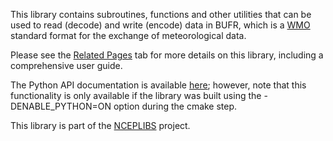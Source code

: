 
This library contains subroutines, functions and other utilities that can be
used to read (decode) and write (encode) data in BUFR, which is a
[WMO](https://public.wmo.int) standard format for the exchange of
meteorological data.

Please see the [Related Pages](pages.html) tab for more details on this library,
including a comprehensive user guide.

The Python API documentation is available
[here](https://noaa-emc.github.io/NCEPLIBS-bufr/python/index.html); however,
note that this functionality is only available if the library was built using
the -DENABLE_PYTHON=ON option during the cmake step.

This library is part of the
[NCEPLIBS](https://github.com/NOAA-EMC/NCEPLIBS) project.
